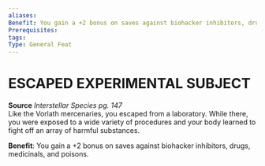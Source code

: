 ```yaml
---
aliases: 
Benefit: You gain a +2 bonus on saves against biohacker inhibitors, drugs, medicinals, and poisons.
Prerequisites: 
tags: 
Type: General Feat
---
```

# ESCAPED EXPERIMENTAL SUBJECT
**Source** _Interstellar Species pg. 147_  
Like the Vorlath mercenaries, you escaped from a laboratory. While there, you were exposed to a wide variety of procedures and your body learned to fight off an array of harmful substances.

**Benefit**: You gain a +2 bonus on saves against biohacker inhibitors, drugs, medicinals, and poisons.